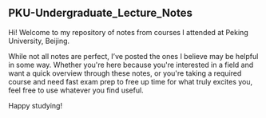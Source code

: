 ## PKU-Undergraduate_Lecture_Notes

Hi! Welcome to my repository of notes from courses I attended at Peking University, Beijing.

While not all notes are perfect, I’ve posted the ones I believe may be helpful in some way. Whether you're here because you're interested in a field and want a quick overview through these notes, or you're taking a required course and need fast exam prep to free up time for what truly excites you, feel free to use whatever you find useful.

Happy studying!

